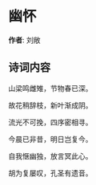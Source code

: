# 幽怀

**作者**: 刘敞

## 诗词内容

山梁鸣雌雉，节物春已深。

故花稍辞枝，新叶渐成阴。

流光不可挽，四序密相寻。

今晨已非昔，明日岂复今。

自我惬幽独，放言冥此心。

胡为复屡叹，孔圣有遗音。

